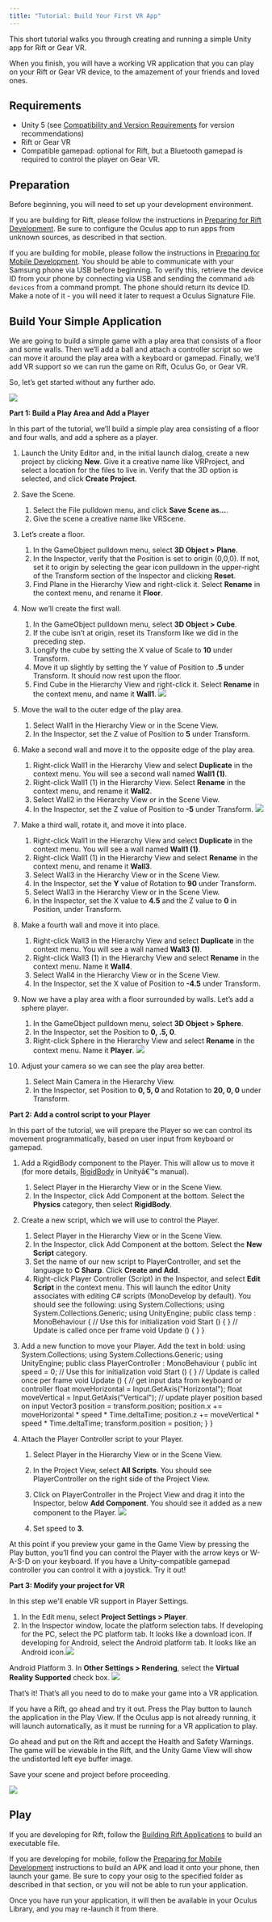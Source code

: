 ```yaml
---
title: "Tutorial: Build Your First VR App"
---
```


This short tutorial walks you through creating and running a simple Unity app for Rift or Gear VR.

When you finish, you will have a working VR application that you can play on your Rift or Gear VR device, to the amazement of your friends and loved ones.

## Requirements

* Unity 5 (see [Compatibility and Version Requirements](/documentation/unity/latest/concepts/unity-req/ "This guide describes Unity Editor version recommendations and system requirements.") for version recommendations)
* Rift or Gear VR
* Compatible gamepad: optional for Rift, but a Bluetooth gamepad is required to control the player on Gear VR.


## Preparation

Before beginning, you will need to set up your development environment.

If you are building for Rift, please follow the instructions in [Preparing for Rift Development](/documentation/unity/latest/concepts/unity-pcprep/). Be sure to configure the Oculus app to run apps from unknown sources, as described in that section.

If you are building for mobile, please follow the instructions in [Preparing for Mobile Development](/documentation/unity/latest/concepts/unity-mobileprep/). You should be able to communicate with your Samsung phone via USB before beginning. To verify this, retrieve the device ID from your phone by connecting via USB and sending the command `adb devices` from a command prompt. The phone should return its device ID. Make a note of it - you will need it later to request a Oculus Signature File.

## Build Your Simple Application

We are going to build a simple game with a play area that consists of a floor and some walls. Then we’ll add a ball and attach a controller script so we can move it around the play area with a keyboard or gamepad. Finally, we’ll add VR support so we can run the game on Rift, Oculus Go, or Gear VR.

So, let’s get started without any further ado.

![](/images/documentationunitylatestconceptsunity-tutorial-0.png)

**Part 1: Build a Play Area and Add a Player**

In this part of the tutorial, we’ll build a simple play area consisting of a floor and four walls, and add a sphere as a player.

1. Launch the Unity Editor and, in the initial launch dialog, create a new project by clicking **New**. Give it a creative name like VRProject, and select a location for the files to live in. Verify that the 3D option is selected, and click **Create Project**.
2. Save the Scene.
	1. Select the File pulldown menu, and click **Save Scene as…**.
	2. Give the scene a creative name like VRScene.
	
3. Let’s create a floor.
	1. In the GameObject pulldown menu, select **3D Object &gt; Plane**. 
	2. In the Inspector, verify that the Position is set to origin (0,0,0). If not, set it to origin by selecting the gear icon pulldown in the upper-right of the Transform section of the Inspector and clicking **Reset**.
	3. Find Plane in the Hierarchy View and right-click it. Select **Rename** in the context menu, and rename it **Floor**.
	
4. Now we’ll create the first wall.
	1. In the GameObject pulldown menu, select **3D Object &gt; Cube**. 
	2. If the cube isn’t at origin, reset its Transform like we did in the preceding step.
	3. Longify the cube by setting the X value of Scale to **10** under Transform.
	4. Move it up slightly by setting the Y value of Position to **.5** under Transform. It should now rest upon the floor.
	5. Find Cube in the Hierarchy View and right-click it. Select **Rename** in the context menu, and name it **Wall1**.
	![](/images/documentationunitylatestconceptsunity-tutorial-1.png)


5. Move the wall to the outer edge of the play area.
	1. Select Wall1 in the Hierarchy View or in the Scene View.
	2. In the Inspector, set the Z value of Position to **5** under Transform.
	
6. Make a second wall and move it to the opposite edge of the play area.
	1. Right-click Wall1 in the Hierarchy View and select **Duplicate** in the context menu. You will see a second wall named **Wall1 (1)**.
	2. Right-click Wall1 (1) in the Hierarchy View. Select **Rename** in the context menu, and rename it **Wall2**.
	3. Select Wall2 in the Hierarchy View or in the Scene View.
	4. In the Inspector, set the Z value of Position to **-5** under Transform.
	![](/images/documentationunitylatestconceptsunity-tutorial-2.png)


7. Make a third wall, rotate it, and move it into place.
	1. Right-click Wall1 in the Hierarchy View and select **Duplicate** in the context menu. You will see a wall named **Wall1 (1)**.
	2. Right-click Wall1 (1) in the Hierarchy View and select **Rename** in the context menu, and rename it **Wall3**.
	3. Select Wall3 in the Hierarchy View or in the Scene View.
	4. In the Inspector, set the **Y** value of Rotation to **90** under Transform.
	5. Select Wall3 in the Hierarchy View or in the Scene View.
	6. In the Inspector, set the X value to **4.5** and the Z value to **0** in Position, under Transform.
	
8. Make a fourth wall and move it into place.
	1. Right-click Wall3 in the Hierarchy View and select **Duplicate** in the context menu. You will see a wall named **Wall3 (1)**.
	2. Right-click Wall3 (1) in the Hierarchy View and select **Rename** in the context menu. Name it **Wall4**.
	3. Select Wall4 in the Hierarchy View or in the Scene View.
	4. In the Inspector, set the X value of Position to **-4.5** under Transform.
	
9. Now we have a play area with a floor surrounded by walls. Let’s add a sphere player.
	1. In the GameObject pulldown menu, select **3D Object &gt; Sphere**.
	2. In the Inspector, set the Position to **0, .5, 0**.
	3. Right-click Sphere in the Hierarchy View and select **Rename** in the context menu. Name it **Player**.
	![](/images/documentationunitylatestconceptsunity-tutorial-3.png)


10. Adjust your camera so we can see the play area better.
	1. Select Main Camera in the Hierarchy View. 
	2. In the Inspector, set Position to **0, 5, 0** and Rotation to **20, 0, 0** under Transform.
	


**Part 2: Add a control script to your Player**

In this part of the tutorial, we will prepare the Player so we can control its movement programmatically, based on user input from keyboard or gamepad.

1. Add a RigidBody component to the Player. This will allow us to move it (for more details, [RigidBody](https://docs.unity3d.com/Manual/RigidbodiesOverview.html) in Unityâ€™s manual).
	1. Select Player in the Hierarchy View or in the Scene View.
	2. In the Inspector, click Add Component at the bottom. Select the **Physics** category, then select **RigidBody**.
	
2. Create a new script, which we will use to control the Player.
	1. Select Player in the Hierarchy View or in the Scene View.
	2. In the Inspector, click Add Component at the bottom. Select the **New Script** category.
	3. Set the name of our new script to PlayerController, and set the language to **C Sharp**. Click **Create and Add**.
	4. Right-click Player Controller (Script) in the Inspector, and select **Edit Script** in the context menu. This will launch the editor Unity associates with editing C# scripts (MonoDevelop by default). You should see the following:  using System.Collections; using System.Collections.Generic; using UnityEngine; public class temp : MonoBehaviour { // Use this for initialization void Start () { } // Update is called once per frame void Update () { } }
	
3. Add a new function to move your Player. Add the text in bold:  using System.Collections; using System.Collections.Generic; using UnityEngine; public class PlayerController : MonoBehaviour { public int speed = 0; // Use this for initialization void Start () { } // Update is called once per frame void Update () { // get input data from keyboard or controller float moveHorizontal = Input.GetAxis("Horizontal"); float moveVertical = Input.GetAxis("Vertical"); // update player position based on input Vector3 position = transform.position; position.x += moveHorizontal * speed * Time.deltaTime; position.z += moveVertical * speed * Time.deltaTime; transform.position = position; } }
4. Attach the Player Controller script to your Player.
	1. Select Player in the Hierarchy View or in the Scene View.
	2. In the Project View, select **All Scripts**. You should see PlayerController on the right side of the Project View.
	3. Click on PlayerController in the Project View and drag it into the Inspector, below **Add Component**. You should see it added as a new component to the Player. ![](/images/documentationunitylatestconceptsunity-tutorial-4.png)
	
	
	4. Set speed to **3**.
	


At this point if you preview your game in the Game View by pressing the Play button, you’ll find you can control the Player with the arrow keys or W-A-S-D on your keyboard. If you have a Unity-compatible gamepad controller you can control it with a joystick. Try it out!

**Part 3: Modify your project for VR**

In this step we'll enable VR support in Player Settings.

1. In the Edit menu, select **Project Settings &gt; Player**.
2. In the Inspector window, locate the platform selection tabs. If developing for the PC, select the PC platform tab. It looks like a download icon. If developing for Android, select the Android platform tab. It looks like an Android icon.![](/images/documentationunitylatestconceptsunity-tutorial-5.png)

Android Platform
3. In **Other Settings &gt; Rendering**, select the **Virtual Reality Supported** check box. ![](/images/documentationunitylatestconceptsunity-tutorial-6.png)




That’s it! That’s all you need to do to make your game into a VR application. 

If you have a Rift, go ahead and try it out. Press the Play button to launch the application in the Play View. If the Oculus app is not already running, it will launch automatically, as it must be running for a VR application to play.

Go ahead and put on the Rift and accept the Health and Safety Warnings. The game will be viewable in the Rift, and the Unity Game View will show the undistorted left eye buffer image.

Save your scene and project before proceeding.

![](/images/documentationunitylatestconceptsunity-tutorial-7.png)

## Play

If you are developing for Rift, follow the [Building Rift Applications](/documentation/unity/latest/concepts/unity-build-pc/) to build an executable file. 

If you are developing for mobile, follow the [Preparing for Mobile Development](/documentation/unity/latest/concepts/unity-mobileprep/) instructions to build an APK and load it onto your phone, then launch your game. Be sure to copy your osig to the specified folder as described in that section, or you will not be able to run your application. 

Once you have run your application, it will then be available in your Oculus Library, and you may re-launch it from there. 
